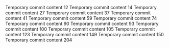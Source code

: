 Temporary commit content 12
Temporary commit content 14
Temporary commit content 27
Temporary commit content 37
Temporary commit content 41
Temporary commit content 59
Temporary commit content 74
Temporary commit content 90
Temporary commit content 93
Temporary commit content 100
Temporary commit content 105
Temporary commit content 123
Temporary commit content 149
Temporary commit content 150
Temporary commit content 204
